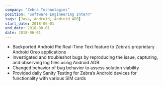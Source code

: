 ```yaml
---
company: "Zebra Technologies"
position: "Software Engineering Intern"
tags: [Java, Android, Android ADB]
start_date: 2018-06-01
end_date: 2018-08-01
date: 2018-06-01
---
```


* Backported Android Pie Real-Time Text feature to Zebra’s proprietary Android Oreo applications
* Investigated and troubleshot bugs by reproducing the issue, capturing, and observing log files using Android ADB
* Changed behavior of bug behavior to assess solution viability
* Provided daily Sanity Testing for Zebra’s Android devices for functionality with various SIM cards